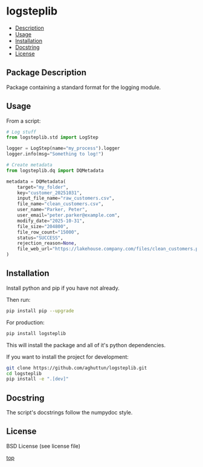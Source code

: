 # logsteplib

- [Description](#package-description)
- [Usage](#usage)
- [Installation](#installation)
- [Docstring](#docstring)
- [License](#license)

## Package Description

Package containing a standard format for the logging module.

## Usage

From a script:

```python
# Log stuff
from logsteplib.std import LogStep

logger = LogStep(name="my_process").logger
logger.info(msg="Something to log!")
```

```python
# Create metadata
from logsteplib.dq import DQMetadata

metadata = DQMetadata(
    target="my_folder",
    key="customer_20251031",
    input_file_name="raw_customers.csv",
    file_name="clean_customers.csv",
    user_name="Parker, Peter",
    user_email="peter.parker@example.com",
    modify_date="2025-10-31",
    file_size="204800",
    file_row_count="15000",
    status="SUCCESS",
    rejection_reason=None,
    file_web_url="https://lakehouse.company.com/files/clean_customers.parquet"
)
```


## Installation

Install python and pip if you have not already.

Then run:

```bash
pip install pip --upgrade
```

For production:

```bash
pip install logsteplib
```

This will install the package and all of it's python dependencies.

If you want to install the project for development:

```bash
git clone https://github.com/aghuttun/logsteplib.git
cd logsteplib
pip install -e ".[dev]"
```

## Docstring

The script's docstrings follow the numpydoc style.

## License

BSD License (see license file)

[top](#logsteplib)

